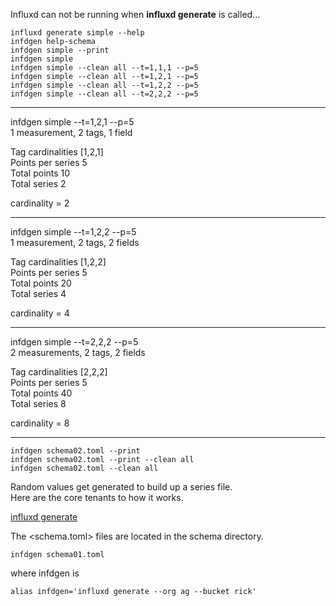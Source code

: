 
Influxd can not be running when **influxd generate** is called...

```
influxd generate simple --help
infdgen help-schema
infdgen simple --print
infdgen simple
infdgen simple --clean all --t=1,1,1 --p=5
infdgen simple --clean all --t=1,2,1 --p=5
infdgen simple --clean all --t=1,2,2 --p=5
infdgen simple --clean all --t=2,2,2 --p=5
```

----------------------------------

infdgen simple --t=1,2,1 --p=5   
1 measurement, 2 tags, 1 field   

Tag cardinalities        [1,2,1]   
Points per series        5   
Total points             10   
Total series             2   

cardinality = 2   

----------------------------------

infdgen simple --t=1,2,2 --p=5   
1 measurement, 2 tags, 2 fields   

Tag cardinalities        [1,2,2]   
Points per series        5   
Total points             20   
Total series             4   

cardinality = 4   

----------------------------------

infdgen simple --t=2,2,2 --p=5   
2 measurements, 2 tags, 2 fields   

Tag cardinalities        [2,2,2]   
Points per series        5   
Total points             40   
Total series             8   

cardinality = 8   

----------------------------------

```
infdgen schema02.toml --print
infdgen schema02.toml --print --clean all
infdgen schema02.toml --clean all
```

Random values get generated to build up a series file.    
Here are the core tenants to how it works.

[influxd generate](https://v2.docs.influxdata.com/v2.0/reference/cli/influxd/generate)

The <schema.toml> files are located in the schema directory.

```
infdgen schema01.toml
```

where infdgen is

```
alias infdgen='influxd generate --org ag --bucket rick'
```
